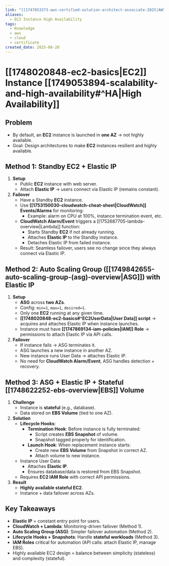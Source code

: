 ```yaml
---
link: "[[1747853373-aws-certified-solution-architect-associate-2025|AWS Certified Solution Architect Associate 2025]]"
aliases:
  - EC2 Instance High Availability
tags:
  - Knowledge
  - aws
  - cloud
  - certificate
created_date: 2025-08-20
---
```

# [[1748020848-ec2-basics|EC2]] Instance [[1749053894-scalability-and-high-availability#^HA|High Availability]]
## Problem
- By default, an **EC2** instance is launched in **one AZ** → not highly available.
- Goal: Design architectures to make **EC2** instances resilient and highly available.

## Method 1: Standby **EC2** + **Elastic IP**
1. **Setup**
   - Public **EC2** instance with web server.
   - Attach **Elastic IP** → users connect via Elastic IP (remains constant).
2. **Failover**
   - Have a Standby **EC2** instance.
   - Use **[[1753150030-cloudwatch-cheat-sheet|CloudWatch]] Events/Alarms** for monitoring:
     - Example: alarm on CPU at 100%, instance termination event, etc.
   - **CloudWatch Alarm/Event** triggers a [[1752687705-lambda-overview|Lambda]] function:
     - Starts Standby **EC2** if not already running.
     - Attaches **Elastic IP** to the Standby instance.
     - Detaches Elastic IP from failed instance.
   - Result: Seamless failover, users see no change since they always connect via Elastic IP.

## Method 2: **Auto Scaling Group ([[1749842655-auto-scaling-group-(asg)-overview|ASG]])** with Elastic IP
1. **Setup**
   - **ASG** across **two AZs**.
   - Config: `min=1`, `max=1`, `desired=1`.
   - Only one **EC2** running at any given time.
   - **[[1748020848-ec2-basics#^EC2UserData|User Data]] script** → acquires and attaches Elastic IP when instance launches.
   - Instance must have **[[1747869134-iam-policies|IAM]] Role** → permissions to attach Elastic IP via API calls.
1. **Failover**
   - If instance fails → ASG terminates it.
   - ASG launches a new instance in another AZ.
   - New instance runs User Data → attaches Elastic IP.
   - No need for **CloudWatch Alarm/Event**, ASG handles detection + recovery.

## Method 3: **ASG + Elastic IP + Stateful [[1748622252-ebs-overview|EBS]] Volume**
1. **Challenge**
   - Instance is **stateful** (e.g., database).
   - Data stored on **EBS Volume** (tied to one AZ).
2. **Solution**
   - **Lifecycle Hooks**:
     - **Termination Hook**: Before instance is fully terminated:
       - Script creates **EBS Snapshot** of volume.
       - Snapshot tagged properly for identification.
     - **Launch Hook**: When replacement instance starts:
       - Create new **EBS Volume** from Snapshot in correct AZ.
       - Attach volume to new instance.
   - Instance User Data:
     - Attaches **Elastic IP**.
     - Ensures database/data is restored from EBS Snapshot.
   - Requires **EC2 IAM Role** with correct API permissions.
3. **Result**
   - **Highly available stateful EC2**.
   - Instance + data failover across AZs.

## Key Takeaways
- **Elastic IP** = constant entry point for users.
- **CloudWatch + Lambda**: Monitoring-driven failover (Method 1).
- **Auto Scaling Group (ASG)**: Simpler failover automation (Method 2).
- **Lifecycle Hooks + Snapshots**: Handle **stateful workloads** (Method 3).
- **IAM Roles** critical for automation (API calls: attach Elastic IP, manage EBS).
- Highly available EC2 design = balance between simplicity (stateless) and complexity (stateful).
